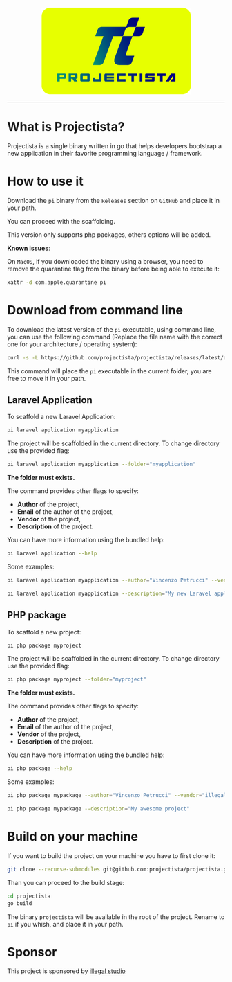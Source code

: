 <p align="center">
  <img src="https://github.com/projectista/static/blob/main/logo/projectista@2x.png">
</p>

---

# What is Projectista?

Projectista is a single binary written in go that helps developers
bootstrap a new application in their favorite programming language / framework.

# How to use it

Download the `pi` binary from the `Releases` section on `GitHub` and place it in your path.

You can proceed with the scaffolding.

This version only supports php packages, others options will be added.

**Known issues**:

On `MacOS`, if you downloaded the binary using a browser, you need to remove the quarantine flag from the binary before being able to execute it:

```bash
xattr -d com.apple.quarantine pi
```

# Download from command line

To download the latest version of the `pi` executable, using command line, you can use the following command (Replace the file name with the correct one for your architecture / operating system):

```bash
curl -s -L https://github.com/projectista/projectista/releases/latest/download/projectista_Darwin_arm64.tar.gz | gunzip -c - | tar xopf - pi
```

This command will place the `pi` executable in the current folder, you are free to move it in your path.

## Laravel Application

To scaffold a new Laravel Application:

```bash
pi laravel application myapplication
```

The project will be scaffolded in the current directory. To change directory use the provided flag:

```bash
pi laravel application myapplication --folder="myapplication"
```

**The folder must exists.**

The command provides other flags to specify:

- **Author** of the project,
- **Email** of the author of the project,
- **Vendor** of the project,
- **Description** of the project.

You can have more information using the bundled help:

```bash
pi laravel application --help
```

Some examples:

```bash
pi laravel application myapplication --author="Vincenzo Petrucci" --vendor="illegal studio"
```

```bash
pi laravel application myapplication --description="My new Laravel application"
```

## PHP package

To scaffold a new project:

```bash
pi php package myproject
```

The project will be scaffolded in the current directory. To change directory use the provided flag:

```bash
pi php package myproject --folder="myproject"
```

**The folder must exists.**

The command provides other flags to specify:

- **Author** of the project,
- **Email** of the author of the project,
- **Vendor** of the project,
- **Description** of the project.

You can have more information using the bundled help:

```bash
pi php package --help
```

Some examples:

```bash
pi php package mypackage --author="Vincenzo Petrucci" --vendor="illegal studio"
```

```bash
pi php package mypackage --description="My awesome project"
```

# Build on your machine

If you want to build the project on your machine you have to first clone it:

```bash
git clone --recurse-submodules git@github.com:projectista/projectista.git
```

Than you can proceed to the build stage:

```bash
cd projectista
go build
```

The binary `projectista` will be available in the root of the project.
Rename to `pi` if you whish, and place it in your path.

# Sponsor

This project is sponsored by [illegal studio](https://illegal.studio)
